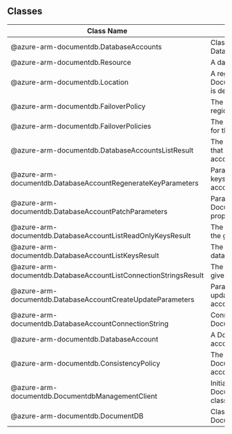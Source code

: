 ## Classes
| Class Name | Description |
|---|---|
| @azure-arm-documentdb.DatabaseAccounts |Class representing a DatabaseAccounts.|
| @azure-arm-documentdb.Resource |A database account resource.|
| @azure-arm-documentdb.Location |A region in which the Azure DocumentDB database account is deployed.|
| @azure-arm-documentdb.FailoverPolicy |The failover policy for a given region of a database account.|
| @azure-arm-documentdb.FailoverPolicies |The list of new failover policies for the failover priority change.|
| @azure-arm-documentdb.DatabaseAccountsListResult |The List operation response, that contains the database accounts and their properties.|
| @azure-arm-documentdb.DatabaseAccountRegenerateKeyParameters |Parameters to regenerate the keys within the database account.|
| @azure-arm-documentdb.DatabaseAccountPatchParameters |Parameters for patching Azure DocumentDB database account properties.|
| @azure-arm-documentdb.DatabaseAccountListReadOnlyKeysResult |The read-only access keys for the given database account.|
| @azure-arm-documentdb.DatabaseAccountListKeysResult |The access keys for the given database account.|
| @azure-arm-documentdb.DatabaseAccountListConnectionStringsResult |The connection strings for the given database account.|
| @azure-arm-documentdb.DatabaseAccountCreateUpdateParameters |Parameters to create and update DocumentDB database accounts.|
| @azure-arm-documentdb.DatabaseAccountConnectionString |Connection string for the DocumentDB account|
| @azure-arm-documentdb.DatabaseAccount |A DocumentDB database account.|
| @azure-arm-documentdb.ConsistencyPolicy |The consistency policy for the DocumentDB database account.|
| @azure-arm-documentdb.DocumentdbManagementClient |Initializes a new instance of the DocumentdbManagementClient class.|
| @azure-arm-documentdb.DocumentDB |Class representing a DocumentDB.|
